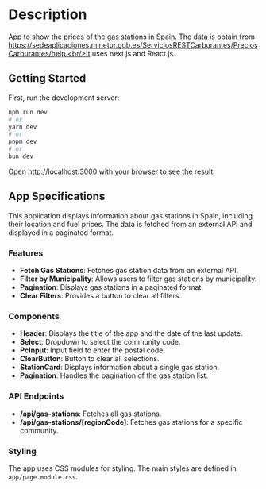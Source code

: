 # Description

App to show the prices of the gas stations in Spain.
The data is optain from https://sedeaplicaciones.minetur.gob.es/ServiciosRESTCarburantes/PreciosCarburantes/help.<br/>It uses next.js and React.js.

## Getting Started

First, run the development server:

```bash
npm run dev
# or
yarn dev
# or
pnpm dev
# or
bun dev
```

Open [http://localhost:3000](http://localhost:3000) with your browser to see the result.

## App Specifications

This application displays information about gas stations in Spain, including their location and fuel prices. The data is fetched from an external API and displayed in a paginated format.

### Features

- **Fetch Gas Stations**: Fetches gas station data from an external API.
- **Filter by Municipality**: Allows users to filter gas stations by municipality.
- **Pagination**: Displays gas stations in a paginated format.
- **Clear Filters**: Provides a button to clear all filters.

### Components

- **Header**: Displays the title of the app and the date of the last update.
- **Select**: Dropdown to select the community code.
- **PcInput**: Input field to enter the postal code.
- **ClearButton**: Button to clear all selections.
- **StationCard**: Displays information about a single gas station.
- **Pagination**: Handles the pagination of the gas station list.

### API Endpoints

- **/api/gas-stations**: Fetches all gas stations.
- **/api/gas-stations/[regionCode]**: Fetches gas stations for a specific community.

### Styling

The app uses CSS modules for styling. The main styles are defined in `app/page.module.css`.

